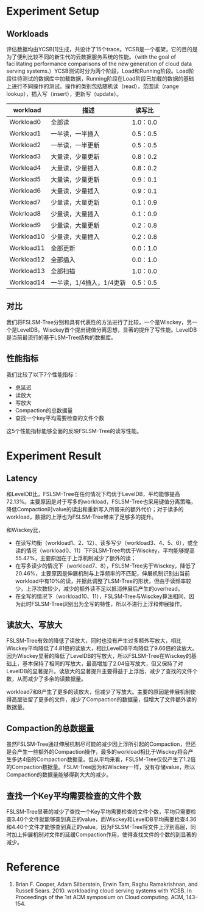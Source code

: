 # Experiment Setup

## Workloads

评估数据均由YCSB[1]生成，共设计了15个trace。YCSB是一个框架，它的目的是为了便利比较不同的新生代的云数据服务系统的性能。（with the goal of facilitating performance comparisons of the new generation of cloud data serving systems.）YCSB测试时分为两个阶段，Load和Running阶段。Load阶段往待测试的数据库中加载数据，Running阶段在Load阶段已加载的数据的基础上进行不同操作的测试。操作的类别包括随机读（read），范围读（range lookup），插入写（insert），更新写（update）。

| workload   | 描述                     | 读写比   |
| ---------- | ------------------------ | -------- |
| Workload0  | 全部读                   | 1.0：0.0 |
| Workload1  | 一半读，一半插入         | 0.5：0.5 |
| Workload2  | 一半读，一半更新         | 0.5：0.5 |
| Workload3  | 大量读，少量更新         | 0.8：0.2 |
| Workload4  | 大量读，少量插入         | 0.8：0.2 |
| Workload5  | 大量读，少量更新         | 0.9：0.1 |
| Workload6  | 大量读，少量插入         | 0.9：0.1 |
| Workload7  | 少量读，大量更新         | 0.1：0.9 |
| Wokrload8  | 少量读，大量插入         | 0.1：0.9 |
| Workload9  | 少量读，大量更新         | 0.2：0.8 |
| Workload10 | 少量读，大量插入         | 0.2：0.8 |
| Workload11 | 全部更新                 | 0.0：1.0 |
| Workload12 | 全部插入                 | 0.0：1.0 |
| Workload13 | 全部扫描                 | 1.0：0.0 |
| Workload14 | 一半读，1/4插入，1/4更新 | 0.5：0.5 |

## 对比

我们将FSLSM-Tree分别和具有代表性的方法进行了比较，一个是Wisckey，另一个是LevelDB。Wisckey首个提出键值分离思想，显著的提升了写性能。LevelDB是当前最流行的基于LSM-Tree结构的数据库。

## 性能指标

我们比较了以下7个性能指标：

* 总延迟
* 读放大
* 写放大
* Compaction的总数据量
* 查找一个key平均需要检查的文件个数

这5个性能指标能够全面的反映FSLSM-Tree的读写性能。

# Experiment Result

## Latency

和LevelDB比，FSLSM-Tree在任何情况下均优于LevelDB，平均能够提高72.13%。主要原因是对于写多的workload，FSLSM-Tree也采用键值分离策略，降低Compaction时value的读出和重新写入所带来的额外代价；对于读多的workload，数据的上浮也为FSLSM-Tree带来了足够多的提升。

和Wisckey比，

* 在读写均衡（workload1、2、12）、读多写少（workload3、4、5、6），或全读的情况（workload0、11）下FSLSM-Tree均优于Wisckey，平均能够提高55.47%，主要原因在于上浮机制减少了额外的读；
* 在写多读少的情况下（workload7、8），FSLSM-Tree劣于Wisckey，降低了20.46%，主要原因是伸展机制与上浮频率的不匹配，伸展机制识别出当前workload中有10%的读，并据此调整了LSM-Tree的形状，但由于读频率较少，上浮次数较少，减少的额外读不足以抵消伸展后产生的overhead。
* 在全写的情况下（workload10、11），FSLSM-Tree与Wisckey算法相同，因为此时FSLSM-Tree识别出为全写的特性，所以不进行上浮和伸展操作。

## 读放大、写放大

FSLSM-Tree有效的降低了读放大，同时也没有产生过多额外写放大，相比Wisckey平均降低了4.81倍的读放大，相比LevelDB平均降低了9.66倍的读放大。因为Wisckey显著的降低了LevelDB的写放大，所以FSLSM-Tree在Wisckey的基础上，基本保持了相同的写放大，最高增加了2.04倍写放大，但又保持了对LevelDB的显著提升。读放大的显著提升主要得益于上浮后，减少了查找的文件个数，从而减少了多余的读数据量。

workload7和8产生了更多的读放大，但减少了写放大。主要的原因是伸展机制使得高层驻留了更多的文件，减少了Compaction的数据量，但增大了文件额外读的数据量。

## Compaction的总数据量

虽然FSLSM-Tree通过伸展机制尽可能的减少因上浮所引起的Compaction，但还是会产生一些额外的Compaction操作，最多的workload相比于Wisckey将会产生多达4倍的Compaction数据量。但从平均来看，FSLSM-Tree仅仅产生了1.2倍的Compaction数据量。FSLM-Tree因为和Wisckey一样，没有存储value，所以Compaction的数据量能够得到大大的减少。

## 查找一个Key平均需要检查的文件个数

FSLSM-Tree显著的减少了查找一个Key平均需要检查的文件个数，平均只需要检查3.40个文件就能够查到真正的value，而Wisckey和LevelDB平均需要检查4.36和4.40个文件才能够查到真正的value。因为FSLSM-Tree将文件上浮到高层，同时加上伸展机制对文件的延缓Compaction作用，使得查找文件的个数的到显著的减少。 

# Reference

1. Brian F. Cooper, Adam Silberstein, Erwin Tam, Raghu Ramakrishnan, and Russell Sears. 2010. workloading cloud serving systems with YCSB. In Proceedings of the 1st ACM symposium on Cloud computing. ACM, 143–154. 